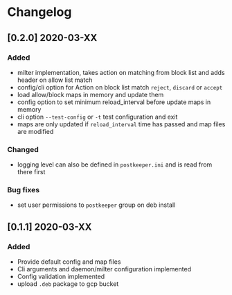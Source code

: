 # Changelog 

## [0.2.0] 2020-03-XX

### Added
- milter implementation, takes action on matching from block list and adds header on allow list match
- config/cli option for Action on block list match `reject`, `discard` or `accept`
- load allow/block maps in memory and update them
- config option to set minimum reload_interval before update maps in memory
- cli option `--test-config` or `-t` test configuration and exit
- maps are only updated if `reload_interval` time has passed and map files are modified

### Changed
- logging level can also be defined in `postkeeper.ini` and is read from there first


### Bug fixes
- set user permissions to `postkeeper` group on deb install

## [0.1.1] 2020-03-XX

### Added
- Provide default config and map files
- Cli arguments and daemon/milter configuration implemented
- Config validation implemented
- upload `.deb` package to gcp bucket 
